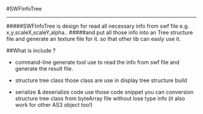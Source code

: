#SWFInfoTree
*****************

#####SWFInfoTree is design for read all necessary info from swf file e.g.  x,y,scaleX,scaleY,alpha..
#####and put all those info into an Tree structure file and generate an texture file for it. so that other lib can easly use it.


##What is include ?

* command-line generate tool
	use to read the info from swf file and generate the result file.

* structure tree class
	those class are use in display tree structure build

* serialize &  deserialize code
	use those code snippet you can conversion structure tree class from byteArray file without lose type info (it also work for other AS3 object too!)


